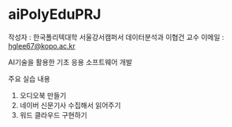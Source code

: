 # aiPolyEduPRJ
작성자 : 한국폴리텍대학 서울강서캠퍼서 데이터분석과 이협건 교수
이메일 : hglee67@kopo.ac.kr

AI기술을 활용한 기초 응용 소프트웨어 개발

주요 실습 내용
01. 오디오북 만들기
02. 네이버 신문기사 수집해서 읽어주기
03. 워드 클라우드 구현하기
